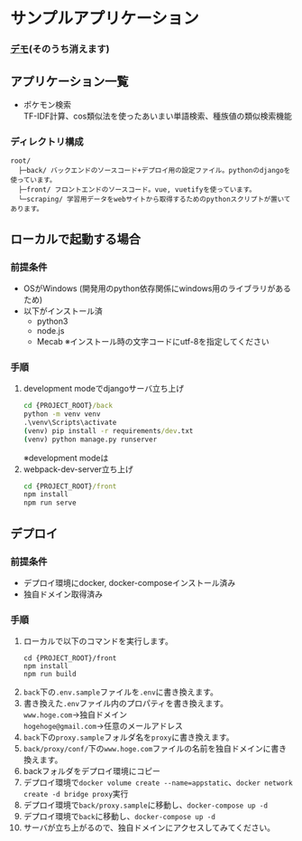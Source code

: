# サンプルアプリケーション

### [デモ](https://apps.yu-tsuchiya.me/)(そのうち消えます)

## アプリケーション一覧
- ポケモン検索  
    TF-IDF計算、cos類似法を使ったあいまい単語検索、種族値の類似検索機能

### ディレクトリ構成
```
root/
  ├─back/ バックエンドのソースコード+デプロイ用の設定ファイル。pythonのdjangoを使っています。
  ├─front/ フロントエンドのソースコード。vue, vuetifyを使っています。
  └─scraping/ 学習用データをwebサイトから取得するためのpythonスクリプトが置いてあります。
```

## ローカルで起動する場合
### 前提条件
- OSがWindows (開発用のpython依存関係にwindows用のライブラリがあるため)
- 以下がインストール済
    - python3
    - node.js
    - Mecab ※インストール時の文字コードにutf-8を指定してください  
### 手順
1. development modeでdjangoサーバ立ち上げ
    ```cmd
    cd {PROJECT_ROOT}/back
    python -m venv venv
    .\venv\Scripts\activate
    (venv) pip install -r requirements/dev.txt
    (venv) python manage.py runserver
    ```
    ※development modeは  
1. webpack-dev-server立ち上げ
    ```cmd
    cd {PROJECT_ROOT}/front
    npm install
    npm run serve
    ```

## デプロイ
### 前提条件
- デプロイ環境にdocker, docker-composeインストール済み
- 独自ドメイン取得済み

### 手順
1. ローカルで以下のコマンドを実行します。
    ```
    cd {PROJECT_ROOT}/front
    npm install
    npm run build
    ```
1. `back`下の`.env.sample`ファイルを`.env`に書き換えます。
1. 書き換えた`.env`ファイル内のプロパティを書き換えます。  
    `www.hoge.com`->独自ドメイン  
    `hogehoge@gmail.com`->任意のメールアドレス
1. `back`下の`proxy.sample`フォルダ名を`proxy`に書き換えます。
1. `back/proxy/conf/`下の`www.hoge.com`ファイルの名前を独自ドメインに書き換えます。
1. backフォルダをデプロイ環境にコピー
1. デプロイ環境で`docker volume create --name=appstatic`、`docker network create -d bridge proxy`実行
1. デプロイ環境で`back/proxy.sample`に移動し、`docker-compose up -d`
1. デプロイ環境で`back`に移動し、`docker-compose up -d`
1. サーバが立ち上がるので、独自ドメインにアクセスしてみてください。
